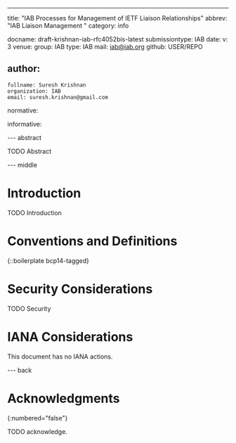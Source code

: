 ---
title: "IAB Processes for Management of IETF Liaison Relationships"
abbrev: "IAB Liaison Management "
category: info

docname: draft-krishnan-iab-rfc4052bis-latest
submissiontype: IAB
date:
v: 3
venue:
  group: IAB
  type: IAB
  mail: iab@iab.org
  github: USER/REPO

author:
 -
    fullname: Suresh Krishnan
    organization: IAB
    email: suresh.krishnan@gmail.com

normative:

informative:


--- abstract

TODO Abstract


--- middle

# Introduction

TODO Introduction


# Conventions and Definitions

{::boilerplate bcp14-tagged}


# Security Considerations

TODO Security


# IANA Considerations

This document has no IANA actions.


--- back

# Acknowledgments
{:numbered="false"}

TODO acknowledge.
